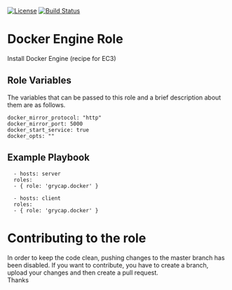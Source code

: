 [![License](https://img.shields.io/badge/license-Apache%202-blue.svg)](https://www.apache.org/licenses/LICENSE-2.0)
[![Build Status](https://travis-ci.org/grycap/ansible-role-docker.svg?branch=master)](https://travis-ci.org/grycap/ansible-role-docker)

Docker Engine Role
===================

Install Docker Engine (recipe for EC3)

Role Variables
--------------

The variables that can be passed to this role and a brief description about them are as follows.

	docker_mirror_protocol: "http"
	docker_mirror_port: 5000
	docker_start_service: true
	docker_opts: ""

Example Playbook
----------------
```
  - hosts: server
  roles:
  - { role: 'grycap.docker' }
```
```
  - hosts: client
  roles:
  - { role: 'grycap.docker' }
```

Contributing to the role
========================
In order to keep the code clean, pushing changes to the master branch has been disabled. If you want to contribute, you have to create a branch, upload your changes and then create a pull request.  
Thanks
